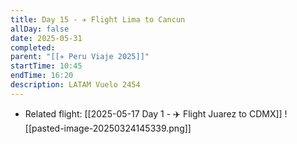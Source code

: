 ```yaml
---
title: Day 15 - ✈️ Flight Lima to Cancun
allDay: false
date: 2025-05-31
completed: 
parent: "[[✈️ Peru Viaje 2025]]"
startTime: 10:45
endTime: 16:20
description: LATAM Vuelo 2454
---
```

* Related flight: [[2025-05-17 Day 1 - ✈️ Flight Juarez to CDMX]]
![[pasted-image-20250324145339.png]]